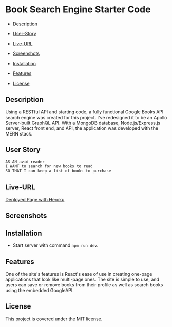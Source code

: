 # Book Search Engine Starter Code

- [Description](#description)

- [User-Story](#user-story)

- [Live-URL](#live-url)

- [Screenshots](#screenshots)

- [Installation](#installation)


- [Features](#features)

- [License](#license)



## Description 
Using a RESTful API and starting code, a fully functional Google Books API search engine was created for this project. I've redesigned it to be an Apollo Server-built GraphQL API. With a MongoDB database, Node.js/Express.js server, React front end, and API, the application was developed with the MERN stack. 

## User Story

```md
AS AN avid reader
I WANT to search for new books to read
SO THAT I can keep a list of books to purchase
```

## Live-URL

[Deployed Page with Heroku]()

## Screenshots


  
## Installation 

* Start server with command `npm run dev`.



## Features

One of the site's features is React's ease of use in creating one-page applications that look like multi-page ones. The site is simple to use, and users can save or remove books from their profile as well as search books using the embedded GoogleAPI.






## License
This project is covered under the MIT license.  


